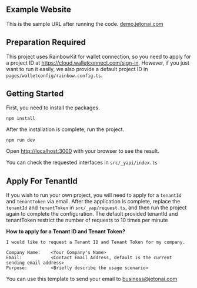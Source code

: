 ## Example Website

This is the sample URL after running the code. [demo.jetonai.com](http://demo.jetonai.com)

## Preparation Required

This project uses RainbowKit for wallet connection, so you need to apply for a project ID at  https://cloud.walletconnect.com/sign-in, However, if you just want to run it easily, we also provide a default project ID in `pages/walletconfig/rainbow.config.ts`.

## Getting Started

First, you need to install the packages. 

`npm install`

After the installation is complete, run the project. 

`npm run dev`

Open [http://localhost:3000](http://localhost:3000) with your browser to see the result.

You can check the requested interfaces in `src/_yapi/index.ts`

## Apply For TenantId

If you wish to run your own project, you will need to apply for a `tenantId` and `tenantToken` via email. After the application is complete, replace the `tenantId` and `tenantToken` in `src/_yap/request.ts`, and then run the project again to complete the configuration.
The default provided tenantId and tenantToken restrict the number of requests to 10 times per minute

**How to apply for a Tenant ID and Tenant Token?**

```
I would like to request a Tenant ID and Tenant Token for my company.

Company Name:    <Your Company's Name>
Email:           <Contact Email Address, default is the current sending email address>
Purpose:         <Briefly describe the usage scenario>
```

You can use this template to send your email to  business@jetonai.com



